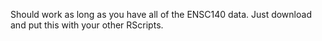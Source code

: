 Should work as long as you have all of the ENSC140 data. Just download and put this with your other RScripts.
